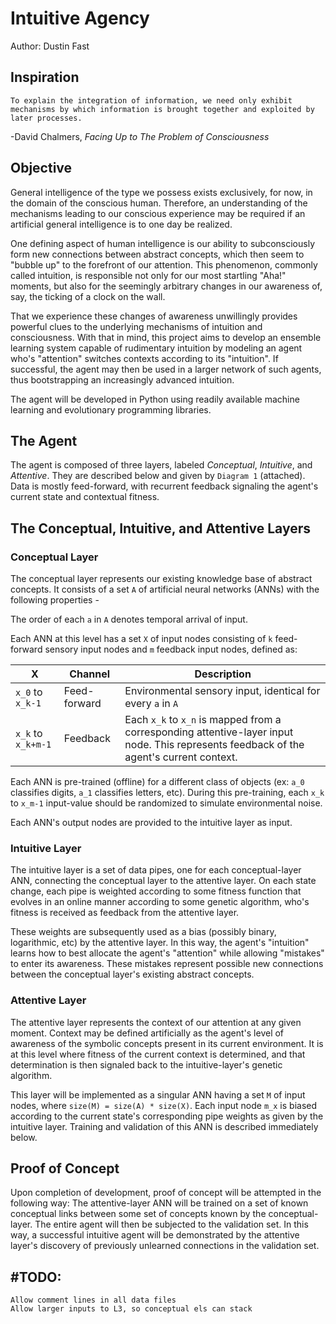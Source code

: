 # Intuitive Agency

Author: Dustin Fast

## Inspiration

`To explain the integration of information, we need only exhibit mechanisms by which information is brought together and exploited by later processes.`  

-David Chalmers, *Facing Up to The Problem of Consciousness*

## Objective

General intelligence of the type we possess exists exclusively, for now, in the domain of the conscious human. Therefore, an understanding of the mechanisms leading to our conscious experience may be required if an artificial general intelligence is to one day be realized.

One defining aspect of human intelligence is our ability to subconsciously form new connections between abstract concepts, which then seem to "bubble up" to the forefront of our attention. This phenomenon, commonly called intuition, is responsible not only for our most startling "Aha!" moments, but also for the seemingly arbitrary changes in our awareness of, say, the ticking of a clock on the wall.

That we experience these changes of awareness unwillingly provides powerful clues to the underlying mechanisms of intuition and consciousness. With that in mind, this project aims to develop an ensemble learning system capable of rudimentary intuition by modeling an agent who's "attention" switches contexts according to its "intuition". If successful, the agent may then be used in a larger network of such agents, thus bootstrapping an increasingly advanced intuition.

The agent will be developed in Python using readily available machine learning and evolutionary programming libraries.

## The Agent

The agent is composed of three layers, labeled *Conceptual*, *Intuitive*, and *Attentive*. They are described below and given by `Diagram 1` (attached). Data is mostly feed-forward, with recurrent feedback signaling the agent's current state and contextual fitness.

## The Conceptual, Intuitive, and Attentive Layers

### Conceptual Layer

The conceptual layer represents our existing knowledge base of abstract concepts. It consists of a set `A` of artificial neural networks (ANNs) with the following properties -

The order of each `a` in `A` denotes temporal arrival of input.

Each ANN at this level has a set `X` of input nodes consisting of `k` feed-forward sensory input nodes and `m` feedback input nodes, defined as:

| X         | Channel        |  Description |
|-------------|-------------| -------------|
| `x_0` to `x_k-1` | Feed-forward | Environmental sensory input, identical for every `a` in `A` |
| `x_k` to `x_k+m-1`   | Feedback    | Each `x_k` to `x_n` is mapped from a corresponding attentive-layer input node. This represents feedback of the agent's current context. |

Each ANN is pre-trained (offline) for a different class of objects (ex: `a_0` classifies digits, `a_1` classifies letters, etc). During this pre-training, each `x_k` to `x_m-1` input-value should be randomized to simulate environmental noise.

Each ANN's output nodes are provided to the intuitive layer as input.

### Intuitive Layer

The intuitive layer is a set of data pipes, one for each conceptual-layer ANN, connecting the conceptual layer to the attentive layer. On each state change, each pipe is weighted according to some fitness function that evolves in an online manner according to some genetic algorithm, who's fitness is received as feedback from the attentive layer.

These weights are subsequently used as a bias (possibly binary, logarithmic, etc) by the attentive layer. In this way, the agent's "intuition" learns how to best allocate the agent's "attention" while allowing "mistakes" to enter its awareness. These mistakes represent possible new connections between the conceptual layer's existing abstract concepts.

### Attentive Layer

The attentive layer represents the context of our attention at any given moment. Context may be defined artificially as the agent's level of awareness of the symbolic concepts present in its current environment. It is at this level where fitness of the current context is determined, and that determination is then signaled back to the intuitive-layer's genetic algorithm.

This layer will be implemented as a singular ANN having a set `M` of input nodes, where `size(M) = size(A) * size(X)`. Each input node `m_x` is biased according to the current state's corresponding pipe weights as given by the intuitive layer. Training and validation of this ANN is described immediately below.

## Proof of Concept

Upon completion of development, proof of concept will be attempted in the following way: The attentive-layer ANN will be trained on a set of known conceptual links between some set of concepts known by the conceptual-layer. The entire agent will then be subjected to the validation set. In this way, a successful intuitive agent will be demonstrated by the attentive layer's discovery of previously unlearned connections in the validation set.


## #TODO:
    Allow comment lines in all data files
    Allow larger inputs to L3, so conceptual els can stack
